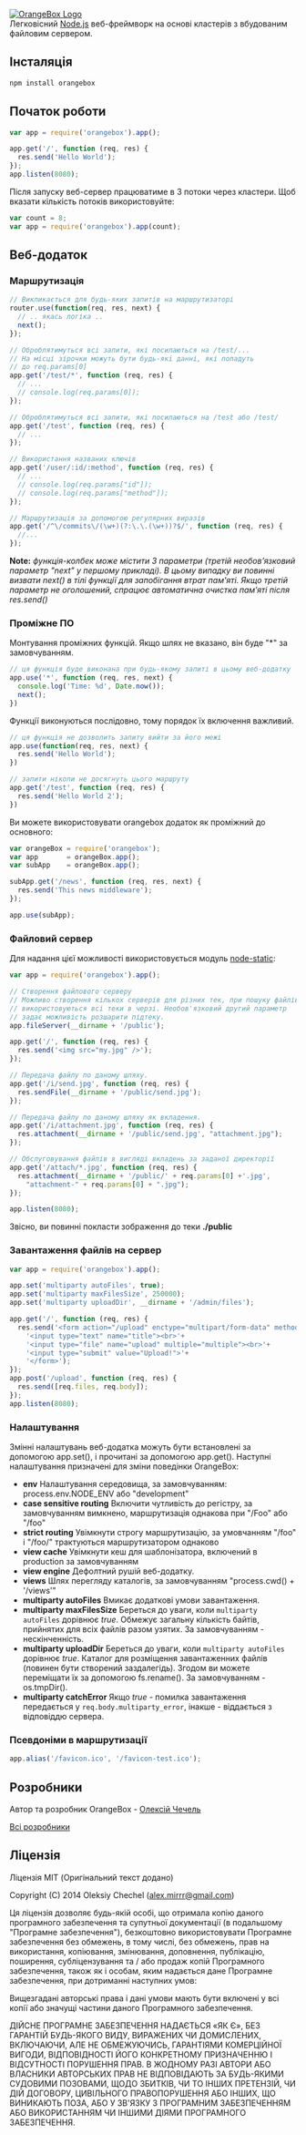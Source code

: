 [![OrangeBox Logo](http://msrv.su/i/OrangeBox.png)](https://github.com/mirrr/orangebox)   
Легковісний [Node.js](http://nodejs.org) веб-фреймворк на основі кластерів з вбудованим файловим сервером.
   
   

## Інсталяція   
```bash
npm install orangebox
```
   


## Початок роботи
```js
var app = require('orangebox').app();

app.get('/', function (req, res) {
  res.send('Hello World');
});
app.listen(8080);
```
   

Після запуску веб-сервер працюватиме в 3 потоки через кластери. Щоб вказати кількість потоків використовуйте:   

```js
var count = 8;
var app = require('orangebox').app(count);
```
    
    
    
## Веб-додаток    
  
  
### Маршрутизація

```js
// Викликається для будь-яких запитів на маршрутизаторі
router.use(function(req, res, next) {
  // .. якась логіка ..
  next();
});

// Оброблятимуться всі запити, які посилаються на /test/...
// На місці зірочки можуть бути будь-якi данні, які попадуть
// до req.params[0]
app.get('/test/*', function (req, res) {
  // ...
  // console.log(req.params[0]);
});

// Оброблятимуться всі запити, які посилаються на /test або /test/
app.get('/test', function (req, res) {
  // ...
});

// Використання названих ключів
app.get('/user/:id/:method', function (req, res) {
  // ...
  // console.log(req.params["id"]);
  // console.log(req.params["method"]);
});

// Маршрутизація за допомогою регулярних виразів
app.get('/^\/commits\/(\w+)(?:\.\.(\w+))?$/', function (req, res) {
  //...
});
```
**Note:** *функція-колбек може містити 3 параметри (третій необов’язковий параметр "next" у першому прикладі). В цьому випадку ви повинні визвати next() в тілі функції для запобігання втрат пам'яті. Якщо третій параметр не оголошений, спрацює автоматична очистка пам’яті після res.send()*
   
   
   
### Проміжне ПО
Монтування проміжних функцій. Якщо шлях не вказано, він буде "*" за замовчуванням.

```js
// ця функція буде виконана при будь-якому запиті в цьому веб-додатку
app.use('*', function (req, res, next) {
  console.log('Time: %d', Date.now());
  next();
})
```
   
Функції виконуються послідовно, тому порядок їх включення важливий.
   
```js
// ця функція не дозволить запиту вийти за його межі
app.use(function(req, res, next) {
  res.send('Hello World');
})

// запити ніколи не досягнуть цього маршруту
app.get('/test', function (req, res) {
  res.send('Hello World 2');
})
```

Ви можете використовувати orangebox додаток як промiжний до основного:
    
```js
var orangeBox = require('orangebox');
var app       = orangeBox.app();
var subApp    = orangeBox.app();

subApp.get('/news', function (req, res, next) {
  res.send('This news middleware');
});

app.use(subApp);
```
    
    
    
### Файловий сервер
Для надання цієї можливості використовується модуль [node-static](https://github.com/cloudhead/node-static):
```js
var app = require('orangebox').app();

// Створення файлового серверу
// Можливо створення кількох серверів для різних тек, при пошуку файлів 
// використовуються всі теки в черзі. Необов'язковий другий параметр
// задає можливість розшарити підтеку.
app.fileServer(__dirname + '/public');

app.get('/', function (req, res) {
  res.send('<img src="my.jpg" />');
});

// Передача файлу по даному шляху.
app.get('/i/send.jpg', function (req, res) {
  res.sendFile(__dirname + '/public/send.jpg');
});

// Передача файлу по даному шляху як вкладення. 
app.get('/i/attachment.jpg', function (req, res) {
  res.attachment(__dirname + '/public/send.jpg', "attachment.jpg");
});

// Обслуговування файлів в вигляді вкладень за заданої директорії
app.get('/attach/*.jpg', function (req, res) {
  res.attachment(__dirname + '/public/' + req.params[0] +'.jpg', 
    "attachment-" + req.params[0] + ".jpg");
});

app.listen(8080);
```
Звісно, ви повинні покласти зображення до теки **./public**   
 

### Завантаження файлів на сервер
```js
var app = require('orangebox').app();

app.set('multiparty autoFiles', true);
app.set('multiparty maxFilesSize', 250000);
app.set('multiparty uploadDir', __dirname + '/admin/files');

app.get('/', function (req, res) {
  res.send('<form action="/upload" enctype="multipart/form-data" method="post">'+
    '<input type="text" name="title"><br>'+
    '<input type="file" name="upload" multiple="multiple"><br>'+
    '<input type="submit" value="Upload!">'+
    '</form>');
});
app.post('/upload', function (req, res) {
  res.send([req.files, req.body]);
});
app.listen(8080);
```



### Налаштування
Змінні налаштувань веб-додатка можуть бути встановлені ​​за допомогою app.set(), і прочитані за допомогою app.get(). Наступні налаштування призначені для зміни поведінки OrangeBox:

* **env** Налаштування середовища, за замовчуванням: process.env.NODE_ENV або "development"
* **case sensitive routing** Включити чутливість до регістру, за замовчуванням вимкнено, маршрутизація однакова при "/Foo" або "/foo"
* **strict routing** Увімкнути строгу маршрутизацію, за умовчанням "/foo" і "/foo/" трактуються маршрутизатором однаково
* **view cache** Увімкнути кеш для шаблонізатора, включений в production за замовчуванням
* **view engine** Дефолтний рушій веб-додатку. 
* **views** Шлях перегляду каталогів, за замовчуванням "process.cwd() + '/views'"   
* **multiparty autoFiles** Вмикає додатковi умови завантаження.
* **multiparty maxFilesSize** Береться до уваги, коли `multiparty autoFiles` дорiвнює _true_. Обмежує загальну кількість байтів, прийнятих для всіх файлів разом узятих. За замовчуванням - нескінченність.
* **multiparty uploadDir** Береться до уваги, коли `multiparty autoFiles` дорiвнює _true_. Каталог для розміщення завантаженних файлів (повинен бути створений заздалегідь). Згодом ви можете переміщати їх за допомогою fs.rename(). За замовчуванням - os.tmpDir(). 
* **multiparty catchError** Якщо _true_ - помилка завантаження передається у `req.body.multiparty_error`, iнакше - вiддається з вiдповiддю сервера.
   
   
### Псевдоніми в маршрутизації

```js
app.alias('/favicon.ico', '/favicon-test.ico');
```
   
   
   
## Розробники

Автор та розробник OrangeBox - [Олексій Чечель](https://github.com/mirrr)   
   
[Всі розробники](https://github.com/mirrr/orangebox/graphs/contributors)   
   
   
   
## Ліцензія
   
Ліцензія MIT (Оригінальний текст додано)
   
Copyright (C) 2014 Oleksiy Chechel (alex.mirrr@gmail.com)   
   
Ця ліцензія дозволяє будь-якій особі, що отримала копію даного програмного забезпечення та супутньої документації (в подальшому "Програмне забезпечення"), безкоштовно використовувати Програмне забезпечення без обмежень, в тому числі, без обмежень, прав на використання, копіювання, змінювання, доповнення, публікацію, поширення, субліцензування та / або продаж копій Програмного забезпечення, також як і особам, яким надається дане Програмне забезпечення, при дотриманні наступних умов:

Вищезгадані авторські права і дані умови мають бути включені у всі копії або значущі частини даного Програмного забезпечення.

ДІЙСНЕ ПРОГРАМНЕ ЗАБЕЗПЕЧЕННЯ НАДАЄТЬСЯ «ЯК Є», БЕЗ ГАРАНТІЙ БУДЬ-ЯКОГО ВИДУ, ВИРАЖЕНИХ ЧИ ДОМИСЛЕНИХ, ВКЛЮЧАЮЧИ, АЛЕ НЕ ОБМЕЖУЮЧИСЬ, ГАРАНТІЯМИ КОМЕРЦІЙНОЇ ВИГОДИ, ВІДПОВІДНОСТІ ЙОГО КОНКРЕТНОМУ ПРИЗНАЧЕННЮ І ВІДСУТНОСТІ ПОРУШЕННЯ ПРАВ. В ЖОДНОМУ РАЗІ АВТОРИ АБО ВЛАСНИКИ АВТОРСЬКИХ ПРАВ НЕ ВІДПОВІДАЮТЬ ЗА БУДЬ-ЯКИМИ СУДОВИМИ ПОЗОВАМИ, ЩОДО ЗБИТКІВ, ЧИ ТО ІНШИХ ПРЕТЕНЗІЙ, ЧИ ДІЙ ДОГОВОРУ, ЦИВІЛЬНОГО ПРАВОПОРУШЕННЯ АБО ІНШИХ, ЩО ВИНИКАЮТЬ ПОЗА, АБО У ЗВ'ЯЗКУ З ПРОГРАМНИМ ЗАБЕЗПЕЧЕННЯМ АБО ВИКОРИСТАННЯМ ЧИ ІНШИМИ ДІЯМИ ПРОГРАМНОГО ЗАБЕЗПЕЧЕННЯ.
